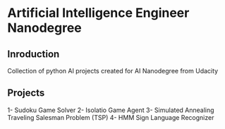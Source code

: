 # Artificial Intelligence Engineer Nanodegree
## Inroduction
Collection of python AI projects created for AI Nanodegree from Udacity

## Projects
1- Sudoku Game Solver
2- Isolatio Game Agent 
3- Simulated Annealing Traveling Salesman Problem (TSP)
4- HMM Sign Language Recognizer

